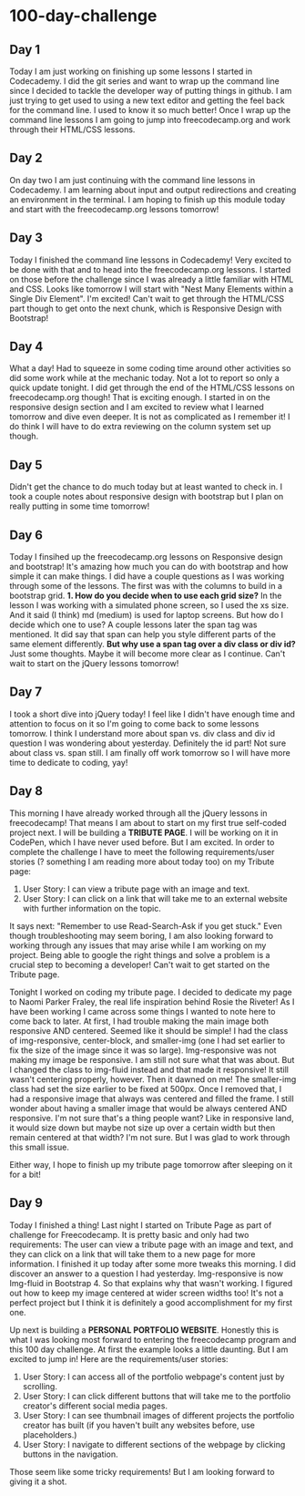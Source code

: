 # 100-day-challenge
## Day 1
Today I am just working on finishing up some lessons I started in Codecademy. I did the git series and want to wrap up the command line since I decided to tackle the developer way of putting things in github.
I am just trying to get used to using a new text editor and getting the feel back for the command line. I used to know it so much better! Once I wrap up the command line lessons I am going to jump into freecodecamp.org and work through their HTML/CSS lessons.


## Day 2
On day two I am just continuing with the command line lessons in Codecademy. I am learning about input and output redirections and creating an environment in the terminal. I am hoping to finish up this module today and start with the freecodecamp.org lessons tomorrow!

## Day 3
Today I finished the command line lessons in Codecademy! Very excited to be done with that and to head into the freecodecamp.org lessons. I started on those before the challenge since I was already a little familiar with HTML and CSS. Looks like tomorrow I will start with "Nest Many Elements within a Single Div Element". I'm excited! Can't wait to get through the HTML/CSS part though to get onto the next chunk, which is Responsive Design with Bootstrap!

## Day 4
What a day! Had to squeeze in some coding time around other activities so did some work while at the mechanic today. Not a lot to report so only a quick update tonight. I did get through the end of the HTML/CSS lessons on freecodecamp.org though! That is exciting enough. I started in on the responsive design section and I am excited to review what I learned tomorrow and dive even deeper. It is not as complicated as I remember it! I do think I will have to do extra reviewing on the column system set up though.

## Day 5
Didn't get the chance to do much today but at least wanted to check in. I took a couple notes about responsive design with bootstrap but I plan on really putting in some time tomorrow!

## Day 6
Today I finsihed up the freecodecamp.org lessons on Responsive design and bootstrap! It's amazing how much you can do with bootstrap and how simple it can make things. I did have a couple questions as I was working through some of the lessons. The first was with the columns to build in a bootstrap grid.
**1. How do you decide when to use each grid size?**
In the lesson I was working with a simulated phone screen, so I used the xs size. And it said (I think) md (medium) is used for laptop screens. But how do I decide which one to use? A couple lessons later the span tag was mentioned. It did say that span can help you style different parts of the same element differently. **But why use a span tag over a div class or div id?** Just some thoughts. Maybe it will become more clear as I continue. Can't wait to start on the jQuery lessons tomorrow!

## Day 7
I took a short dive into jQuery today! I feel like I didn't have enough time and attention to focus on it so I'm going to come back to some lessons tomorrow. I think I understand more about span vs. div class and div id question I was wondering about yesterday. Definitely the id part! Not sure about class vs. span still. I am finally off work tomorrow so I will have more time to dedicate to coding, yay!

## Day 8
This morning I have already worked through all the jQuery lessons in freecodecamp! That means I am about to start on my first true self-coded project next. I will be building a **TRIBUTE PAGE**. I will be working on it in CodePen, which I have never used before. But I am excited. In order to complete the challenge I have to meet the following requirements/user stories (? something I am reading more about today too) on my Tribute page:
1. User Story: I can view a tribute page with an image and text.
2. User Story: I can click on a link that will take me to an external website with further information on the topic.

It says next: "Remember to use Read-Search-Ask if you get stuck." Even though troubleshooting may seem boring, I am also looking forward to working through any issues that may arise while I am working on my project. Being able to google the right things and solve a problem is a crucial step to becoming a developer! Can't wait to get started on the Tribute page.

Tonight I worked on coding my tribute page. I decided to dedicate my page to Naomi Parker Fraley, the real life inspiration behind Rosie the Riveter! As I have been working I came across some things I wanted to note here to come back to later. At first, I had trouble making the main image both responsive AND centered. Seemed like it should be simple! I had the class of img-responsive, center-block, and smaller-img (one I had set earlier to fix the size of the image since it was so large). Img-responsive was not making my image be responsive. I am still not sure what that was about. But I changed the class to img-fluid instead and that made it responsive! It still wasn't centering properly, however. Then it dawned on me! The smaller-img class had set the size earlier to be fixed at 500px. Once I removed that, I had a responsive image that always was centered and filled the frame. I still wonder about having a smaller image that would be always centered AND responsive. I'm not sure that's a thing people want? Like in responsive land, it would size down but maybe not size up over a certain width but then remain centered at that width? I'm not sure. But I was glad to work through this small issue.

Either way, I hope to finish up my tribute page tomorrow after sleeping on it for a bit!

## Day 9
Today I finished a thing! Last night I started on Tribute Page as part of challenge for Freecodecamp. It is pretty basic and only had two requirements: The user can view a tribute page with an image and text, and they can click on a link that will take  them to a new page for more information. I finished it up today after some more tweaks this morning. I did discover an answer to a question I had yesterday. Img-responsive is now Img-fluid in Bootstrap 4. So that explains why that wasn't working. I figured out how to keep my image centered at wider screen widths too! It's not a perfect project but I think it is definitely a good accomplishment for my first one.

Up next is building a **PERSONAL PORTFOLIO WEBSITE**. Honestly this is what I was looking most forward to entering the freecodecamp program and this 100 day challenge. At first the example looks a little daunting. But I am excited to jump in! Here are the requirements/user stories:
1. User Story: I can access all of the portfolio webpage's content just by scrolling.
2. User Story: I can click different buttons that will take me to the portfolio creator's different social media pages.
3. User Story: I can see thumbnail images of different projects the portfolio creator has built (if you haven't built any websites before, use placeholders.)
4. User Story: I navigate to different sections of the webpage by clicking buttons in the navigation.

Those seem like some tricky requirements! But I am looking forward to giving it a shot. 
